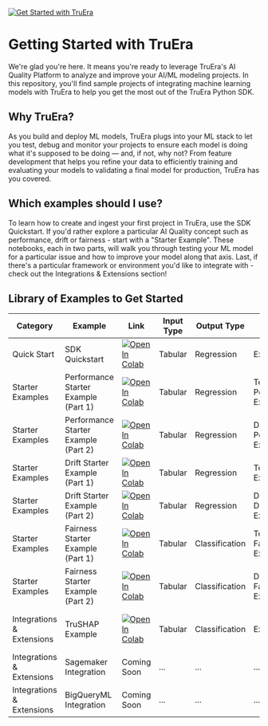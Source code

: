 [![Get Started with TruEra](https://truera.com/wp-content/uploads/2023/04/TruEra-Logo-Master-Transparent.png)](https://truera.com)

# Getting Started with TruEra

We're glad you're here. It means you're ready to leverage TruEra's AI Quality Platform to analyze and improve your AI/ML modeling projects. In this repository, you'll find sample projects of integrating machine learning models with TruEra to help you get the most out of the TruEra Python SDK. 

## Why TruEra?
As you build and deploy ML models, TruEra plugs into your ML stack to let you test, debug and monitor your projects to ensure each model is doing what it's supposed to be doing — and, if not, why not? From feature development that helps you refine your data to efficiently training and evaluating your models to validating a final model for production, TruEra has you covered.

## Which examples should I use?

To learn how to create and ingest your first project in TruEra, use the SDK Quickstart. If you'd rather explore a particular AI Quality concept such as performance, drift or fairness - start with a "Starter Example". These notebooks, each in two parts, will walk you through testing your ML model for a particular issue and how to improve your model along that axis. Last, if there's a particular framework or environment you'd like to integrate with - check out the Integrations & Extensions section!

## Library of Examples to Get Started

| Category            | Example             | Link | Input Type  | Output Type | AI Quality Concept | Frameworks |
| ------------------- | ------------------- | ----------- | ----------- | -------------- | --------------- | ---------- |
| Quick Start | SDK Quickstart | [![Open In Colab](https://colab.research.google.com/assets/colab-badge.svg)](https://colab.research.google.com/github/truera/truera-examples/blob/release/rc-1.37/quickstart/sdk-localflow-quickstart.ipynb) | Tabular | Regression | Explainability | sklearn |
| Starter Examples | Performance Starter Example (Part 1) | [![Open In Colab](https://colab.research.google.com/assets/colab-badge.svg)](https://colab.research.google.com/github/truera/truera-examples/blob/release/rc-1.37/starter-examples/starter-performance-part-1.ipynb) | Tabular | Regression | Testing, Performance, Explainability | xgboost |
| Starter Examples | Performance Starter Example (Part 2) | [![Open In Colab](https://colab.research.google.com/assets/colab-badge.svg)](https://colab.research.google.com/github/truera/truera-examples/blob/release/rc-1.37/starter-examples/starter-performance-part-2.ipynb) | Tabular | Regression | Debugging, Performance, Explainability | xgboost |
| Starter Examples | Drift Starter Example (Part 1) | [![Open In Colab](https://colab.research.google.com/assets/colab-badge.svg)](https://colab.research.google.com/github/truera/truera-examples/blob/release/rc-1.37/starter-examples/starter-drift-part-1.ipynb) | Tabular | Regression | Testing, Drift, Explainability | xgboost |
| Starter Examples | Drift Starter Example (Part 2) | [![Open In Colab](https://colab.research.google.com/assets/colab-badge.svg)](https://colab.research.google.com/github/truera/truera-examples/blob/release/rc-1.37/starter-examples/starter-drift-part-2.ipynb)| Tabular | Regression | Debugging, Drift, Explainability | xgboost |
| Starter Examples | Fairness Starter Example (Part 1) | [![Open In Colab](https://colab.research.google.com/assets/colab-badge.svg)](https://colab.research.google.com/github/truera/truera-examples/blob/release/rc-1.37/starter-examples/starter-fairness-part-1.ipynb) | Tabular | Classification | Testing, Fairness, Explainability | xgboost |
| Starter Examples | Fairness Starter Example (Part 2) |[![Open In Colab](https://colab.research.google.com/assets/colab-badge.svg)](https://colab.research.google.com/github/truera/truera-examples/blob/release/rc-1.37/starter-examples/starter-fairness-part-2.ipynb) | Tabular | Classification | Debugging, Fairness, Explainability | xgboost |
| Integrations & Extensions | TruSHAP Example | [![Open In Colab](https://colab.research.google.com/assets/colab-badge.svg)](https://colab.research.google.com/github/truera/truera-examples/blob/release/rc-1.37/extensions/TruSHAP-example.ipynb) | Tabular | Classification | Explainability | SHAP, xgboost, decision trees |
| Integrations & Extensions | Sagemaker Integration | Coming Soon | ... | ... | ... | ... |
| Integrations & Extensions | BigQueryML Integration | Coming Soon | ... | ... | ... | ... |
